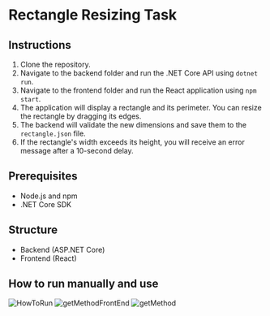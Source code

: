 # Rectangle Resizing Task

## Instructions

1. Clone the repository.
2. Navigate to the backend folder and run the .NET Core API using `dotnet run`.
3. Navigate to the frontend folder and run the React application using `npm start`.
4. The application will display a rectangle and its perimeter. You can resize the rectangle by dragging its edges.
5. The backend will validate the new dimensions and save them to the `rectangle.json` file.
6. If the rectangle's width exceeds its height, you will receive an error message after a 10-second delay.

## Prerequisites

- Node.js and npm
- .NET Core SDK

## Structure

- Backend (ASP.NET Core)
- Frontend (React)


## How to run manually and use 
![HowToRun](https://github.com/user-attachments/assets/7c011d36-b8ea-4926-99e1-c0b275c99e17)
![getMethodFrontEnd](https://github.com/user-attachments/assets/3fa9ee25-52ac-4b99-881a-3df2af6917f5)
![getMethod](https://github.com/user-attachments/assets/d92d5542-f1ab-48fa-8aea-c94e4db08cd2)
